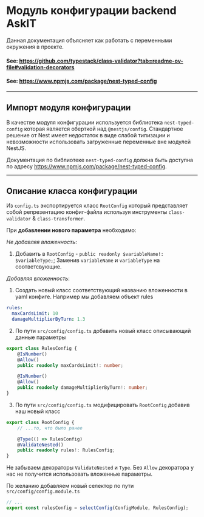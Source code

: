 
# Модуль конфигурации backend AskIT

Данная документация объясняет как работать с переменными окружения в проекте.

#### See: https://github.com/typestack/class-validator?tab=readme-ov-file#validation-decorators
#### See: https://www.npmjs.com/package/nest-typed-config

---
## Импорт модуля конфигурации

В качестве модуля конфигурации используется библиотека `nest-typed-config` которая является оберткой над `@nestjs/config`. Стандартное решение от Nest имеет недостаток в виде слабой типизации и невозможности использовать загруженные переменные вне модулей NestJS.

Документация по библиотеке `nest-typed-config` должна быть доступна по адресу https://www.npmjs.com/package/nest-typed-config.

---
## Описание класса конфигурации

Из `config.ts` экспортируется класс `RootConfig` который представляет собой репрезентацию конфиг-файла используя инструменты `class-validator` & `class-transformer`. 

При **добавлении нового параметра** необходимо:

*Не добавляя вложенность*: 
1. Добавить в `RootConfig` - `public readonly $variableName!: $variableType;`; Заменив `variableName` и `variableType` на соответсвующие.

*Добавляя вложенность*:
1. Создать новый класс соответствующий названию вложенности в yaml конфиге. Например мы добавляем объект rules
```yaml
rules:
  maxCardsLimit: 10
  damageMultiplierByTurn: 1.3
```
2. По пути `src/config/config.ts` добавить новый класс описывающий данные параметры
```ts
export class RulesConfig {
	@IsNumber()
	@Allow()
	public readonly maxCardsLimit!: number;

	@IsNumber()
	@Allow()
	public readonly damageMultiplierByTurn!: number;
}
```
3. По пути `src/config/config.ts` модифицировать `RootConfig` добавив наш новый класс
```ts
export class RootConfig {
	// ...то, что было ранее

	@Type(() => RulesConfig)
	@ValidateNested()
	public readonly rules!: RulesConfig;
}
```
Не забываем декораторы `ValidateNested` и `Type`.
Без `Allow` декоратора у нас не получится использовать вложенные параметры.

По желанию добавляем новый селектор по пути `src/config/config.module.ts`
```ts
// ...
export const rulesConfig = selectConfig(ConfigModule, RulesConfig);
```

